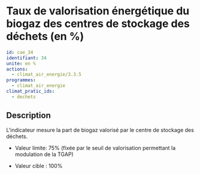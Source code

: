 # Taux de valorisation énergétique du biogaz des centres de stockage des déchets (en %)
```yaml
id: cae_34
identifiant: 34
unite: en %
actions:
  - climat_air_energie/3.3.5
programmes:
  - climat_air_energie
climat_pratic_ids:
  - dechets
```
## Description
L'indicateur mesure la part de biogaz valorisé par le centre de stockage des déchets.

- Valeur limite: 75% (fixée par le seuil de valorisation permettant la modulation de la TGAP)

- Valeur cible : 100%





